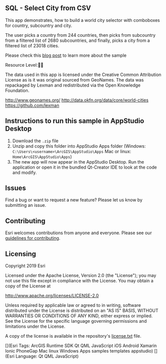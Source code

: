 ## SQL - Select City from CSV

This app demonstrates, how to build a world city selector with comboboxes for country, subcountry and city.

The user picks a country from 244 countries, then picks from subcountry from a filtered list of 2680 subcountries, and finally, picks a city from a filtered list of 23018 cities.

Please check this [blog post](https://geonet.esri.com/groups/appstudio/blog/2017/08/07/using-csv-files-in-your-application) to learn more about the sample

Resource Level:🍌🍌

The data used in this app is licensed under the Creative Common Attribution License as is it was original sourced from GeoNames. The data was repackaged by Lexman and redistributed via the Open Knowledge Foundation.

http://www.geonames.org/
http://data.okfn.org/data/core/world-cities
https://github.com/lexman


## Instructions to run this sample in AppStudio Desktop

1. Download the `.zip` file
2. Unzip and copy this folder into AppStudio Apps folder (Windows: `C:\Users\<username>\ArcGIS\AppStudio\Apps` Mac or linux: `Home\ArcGIS\AppStudio\Apps`)
3. The new app will now appear in the AppStudio Desktop. Run the application or open it in the bundled Qt-Creator IDE to look at the code and modify.

## Issues

Find a bug or want to request a new feature?  Please let us know by submitting an issue.

## Contributing

Esri welcomes contributions from anyone and everyone. Please see our [guidelines for contributing](https://github.com/esri/contributing).

## Licensing
Copyright 2019 Esri

Licensed under the Apache License, Version 2.0 (the "License");
you may not use this file except in compliance with the License.
You may obtain a copy of the License at

http://www.apache.org/licenses/LICENSE-2.0

Unless required by applicable law or agreed to in writing, software
distributed under the License is distributed on an "AS IS" BASIS,
WITHOUT WARRANTIES OR CONDITIONS OF ANY KIND, either express or implied.
See the License for the specific language governing permissions and
limitations under the License.

A copy of the license is available in the repository's [license.txt](license.txt) file.


[](Esri Tags: ArcGIS Runtime SDK Qt QML JavaScript iOS Android Xamarin Ionic PhoneGap Mac linux Windows Apps samples templates appstudio)
[](Esri Language: Qt QML JavaScript)
